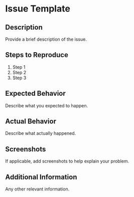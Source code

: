 Issue Template
==============

Description
-----------

Provide a brief description of the issue.

Steps to Reproduce
------------------

1. Step 1
2. Step 2
3. Step 3

Expected Behavior
-----------------

Describe what you expected to happen.

Actual Behavior
---------------

Describe what actually happened.

Screenshots
-----------

If applicable, add screenshots to help explain your problem.

Additional Information
----------------------

Any other relevant information.
